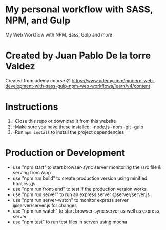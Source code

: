 # My personal workflow with SASS, NPM, and Gulp
My Web Workflow with NPM, Sass, Gulp and more

# Created by Juan Pablo De la torre Valdez
Created from udemy course @
https://www.udemy.com/modern-web-development-with-sass-gulp-npm-web-workflows/learn/v4/content
# Instructions
1. -Close this repo or download it from this website
2. -Make sure you have these installed:
    -[node.js](http://nodesjs.org/)
    -[npm](http://npmjs.com/)
    -[git](http://git-scm.com/)
    -[gulp](http://gulpjs.com/)
3. -Run `npm install` to install the project dependencies

# Production or Development
- use "npm start" to start browser-sync server monitoring the /src file & serving from /app
- use "npm run build" to create production version using minified html,css,js
- use "npm run front-end" to test if the production version works  
- use "npm run server" to run an express server @server/server.js
- use "npm run server-watch" to monitor express server @server/server.js for changes
- use "npm run watch" to start browser-sync server as well as express server
- use "npm test" to run test files in server/ using mocha


